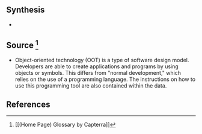 ## Synthesis
- 
## Source [^1]
- Object-oriented technology (OOT) is a type of software design model. Developers are able to create applications and programs by using objects or symbols. This differs from "normal development," which relies on the use of a programming language. The instructions on how to use this programming tool are also contained within the data.
## References

[^1]: [[(Home Page) Glossary by Capterra]]